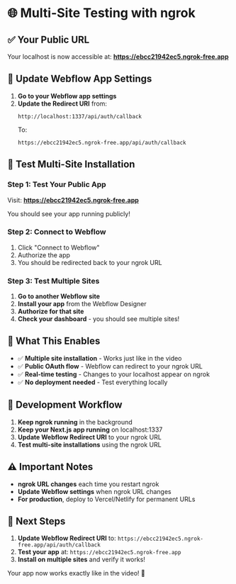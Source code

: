 # 🌐 Multi-Site Testing with ngrok

## ✅ Your Public URL
Your localhost is now accessible at: **https://ebcc21942ec5.ngrok-free.app**

## 🔧 Update Webflow App Settings

1. **Go to your Webflow app settings**
2. **Update the Redirect URI** from:
   ```
   http://localhost:1337/api/auth/callback
   ```
   To:
   ```
   https://ebcc21942ec5.ngrok-free.app/api/auth/callback
   ```

## 🧪 Test Multi-Site Installation

### Step 1: Test Your Public App
Visit: **https://ebcc21942ec5.ngrok-free.app**

You should see your app running publicly!

### Step 2: Connect to Webflow
1. Click "Connect to Webflow" 
2. Authorize the app
3. You should be redirected back to your ngrok URL

### Step 3: Test Multiple Sites
1. **Go to another Webflow site**
2. **Install your app** from the Webflow Designer
3. **Authorize for that site**
4. **Check your dashboard** - you should see multiple sites!

## 🎯 What This Enables

- ✅ **Multiple site installation** - Works just like in the video
- ✅ **Public OAuth flow** - Webflow can redirect to your ngrok URL
- ✅ **Real-time testing** - Changes to your localhost appear on ngrok
- ✅ **No deployment needed** - Test everything locally

## 🔄 Development Workflow

1. **Keep ngrok running** in the background
2. **Keep your Next.js app running** on localhost:1337
3. **Update Webflow Redirect URI** to your ngrok URL
4. **Test multi-site installations** using the ngrok URL

## ⚠️ Important Notes

- **ngrok URL changes** each time you restart ngrok
- **Update Webflow settings** when ngrok URL changes
- **For production**, deploy to Vercel/Netlify for permanent URLs

## 🚀 Next Steps

1. **Update Webflow Redirect URI** to: `https://ebcc21942ec5.ngrok-free.app/api/auth/callback`
2. **Test your app** at: `https://ebcc21942ec5.ngrok-free.app`
3. **Install on multiple sites** and verify it works!

Your app now works exactly like in the video! 🎉


